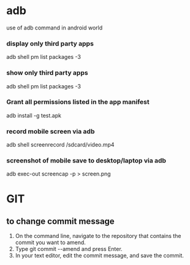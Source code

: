 # adb
use of adb  command in android world

### display only third party apps
adb shell pm list packages -3

### show only third party apps
adb shell pm list packages -3

### Grant all permissions listed in the app manifest
adb install -g test.apk

### record mobile screen via adb 
adb shell screenrecord /sdcard/video.mp4 

### screenshot of mobile save to desktop/laptop via adb
adb exec-out screencap -p > screen.png


# GIT
## to change commit message
 1. On the command line, navigate to the repository that contains the commit you want to amend.
 2. Type git commit --amend and press Enter.
 3. In your text editor, edit the commit message, and save the commit.





